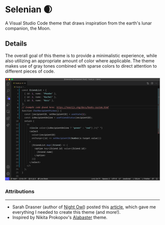 # Selenian 🌒
A Visual Studio Code theme that draws inspiration from the earth's lunar companion, the Moon. 

## Details
The overall goal of this theme is to provide a minimalistic experience, while also utilizing an appropriate amount of color where applicable. The theme makes use of gray tones combined with sparse colors to direct attention to different pieces of code.

![hooks_screenshot](hooks_screenshot.png)

### Attributions
---
- Sarah Drasner (author of [Night Owl](https://github.com/sdras/night-owl-vscode-theme)) posted this [article](https://css-tricks.com/creating-a-vs-code-theme/), which gave me everything I needed to create this theme (and more!).
- Inspired by Nikita Prokopov's [Alabaster](https://github.com/tonsky/vscode-theme-alabaster) theme.

